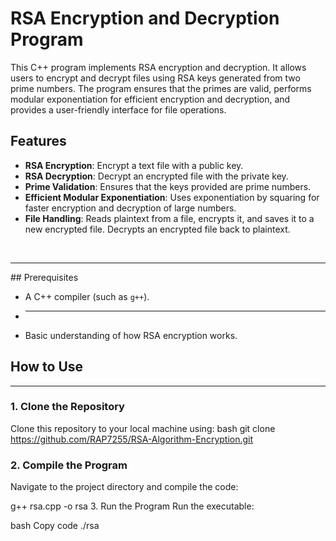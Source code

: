 
# RSA Encryption and Decryption Program

This C++ program implements RSA encryption and decryption. It allows users to encrypt and decrypt files using RSA keys generated from two prime numbers. The program ensures that the primes are valid, performs modular exponentiation for efficient encryption and decryption, and provides a user-friendly interface for file operations.

## Features

- **RSA Encryption**: Encrypt a text file with a public key.
- **RSA Decryption**: Decrypt an encrypted file with the private key.
- **Prime Validation**: Ensures that the keys provided are prime numbers.
- **Efficient Modular Exponentiation**: Uses exponentiation by squaring for faster encryption and decryption of large numbers.
- **File Handling**: Reads plaintext from a file, encrypts it, and saves it to a new encrypted file. Decrypts an encrypted file back to plaintext.
<br>
<hr>
## Prerequisites

- A C++ compiler (such as `g++`).
- <hr>
- Basic understanding of how RSA encryption works.

## How to Use
<hr>

### 1. Clone the Repository
Clone this repository to your local machine using:
bash
git clone https://github.com/RAP7255/RSA-Algorithm-Encryption.git

### 2. Compile the Program
Navigate to the project directory and compile the code:

g++ rsa.cpp -o rsa
3. Run the Program
Run the executable:

bash
Copy code
./rsa
